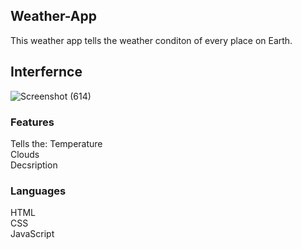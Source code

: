 ## Weather-App
This weather app tells the weather conditon of every place on Earth.
<br>
## Interfernce
![Screenshot (614)](https://user-images.githubusercontent.com/84333937/129439875-083fa79f-73cb-48e3-9df6-3757cbf75635.png)
<br>
### Features
Tells the:
  Temperature <br>
  Clouds <br>
  Decsription <br>

### Languages <br>
  HTML <br>
  CSS <br>
  JavaScript <br>
  
